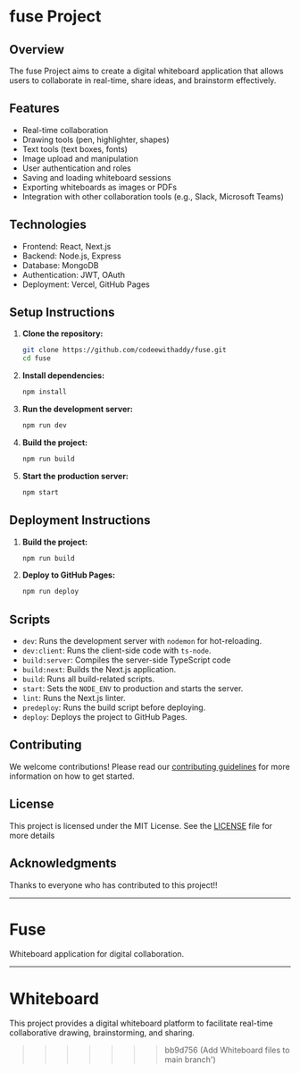 # fuse Project

## Overview
The fuse Project aims to create a digital whiteboard application that allows users to collaborate in real-time, share ideas, and brainstorm effectively.

## Features
- Real-time collaboration
- Drawing tools (pen, highlighter, shapes)
- Text tools (text boxes, fonts)
- Image upload and manipulation
- User authentication and roles
- Saving and loading whiteboard sessions
- Exporting whiteboards as images or PDFs
- Integration with other collaboration tools (e.g., Slack, Microsoft Teams)

## Technologies
- Frontend: React, Next.js
- Backend: Node.js, Express
- Database: MongoDB
- Authentication: JWT, OAuth
- Deployment: Vercel, GitHub Pages

## Setup Instructions

1. **Clone the repository:**
    ```bash
    git clone https://github.com/codeewithaddy/fuse.git
    cd fuse
    ```

2. **Install dependencies:**
    ```bash
    npm install
    ```

3. **Run the development server:**
    ```bash
    npm run dev
    ```


4. **Build the project:**
    ```bash
    npm run build
    ```

5. **Start the production server:**
    ```bash
    npm start
    ```

## Deployment Instructions

1. **Build the project:**
    ```bash
    npm run build
    ```

2. **Deploy to GitHub Pages:**
    ```bash
    npm run deploy
    ```

## Scripts

- `dev`: Runs the development server with `nodemon` for hot-reloading.
- `dev:client`: Runs the client-side code with `ts-node`.
- `build:server`: Compiles the server-side TypeScript code
- `build:next`: Builds the Next.js application.
- `build`: Runs all build-related scripts.
- `start`: Sets the `NODE_ENV` to production and starts the server.
- `lint`: Runs the Next.js linter.
- `predeploy`: Runs the build script before deploying.
- `deploy`: Deploys the project to GitHub Pages.

## Contributing
We welcome contributions! Please read our [contributing guidelines](CONTRIBUTING.md) for more information on how to get started.

## License
This project is licensed under the MIT License. See the [LICENSE](LICENSE) file for more details

## Acknowledgments
Thanks to everyone who has contributed to this project!!

---

# Fuse

Whiteboard application for digital collaboration.


---

# Whiteboard
This project provides a digital whiteboard platform to facilitate real-time collaborative drawing, brainstorming, and sharing.

>>>>>>> bb9d756 (Add Whiteboard files to main branch')

